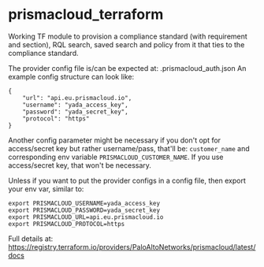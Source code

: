 # prismacloud_terraform

Working TF module to provision a compliance standard (with requirement and section), RQL search, saved search and policy from it that ties to the compliance standard.

The provider config file is/can be expected at: .prismacloud_auth.json
An example config structure can look like:
```
{
    "url": "api.eu.prismacloud.io", 
    "username": "yada_access_key", 
    "password": "yada_secret_key", 
    "protocol": "https"
}
```
Another config parameter might be necessary if you don't opt for access/secret key but rather username/pass, that'll be: `customer_name` and corresponding env variable `PRISMACLOUD_CUSTOMER_NAME`.
If you use access/secret key, that won't be necessary. 

Unless if you want to put the provider configs in a config file, then export your env var, similar to:

```
export PRISMACLOUD_USERNAME=yada_access_key
export PRISMACLOUD_PASSWORD=yada_secret_key
export PRISMACLOUD_URL=api.eu.prismacloud.io
export PRISMACLOUD_PROTOCOL=https
```

Full details at:
https://registry.terraform.io/providers/PaloAltoNetworks/prismacloud/latest/docs
